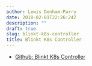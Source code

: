 ```yaml
---
author: Lewis Denham-Parry
date: 2018-02-01T22:26:24Z
description: ""
draft: true
slug: blinkt-k8s-controller
title: Blinkt K8s Controller
---
```


* [Github: Blinkt K8s Controller](https://github.com/apprenda/blinkt-k8s-controller)